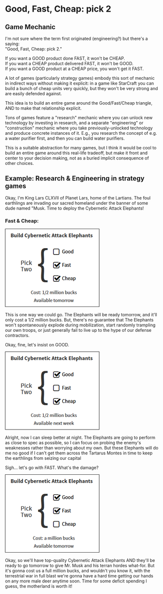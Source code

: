# Good, Fast, Cheap: pick 2

## Game Mechanic

I'm not sure where the term first originated (engineering?) but there's a 
saying:  
"Good, Fast, Cheap: pick 2."

If you want a GOOD product done FAST, it won't be CHEAP.  
If you want a CHEAP product delivered FAST, it won't be GOOD.  
If you want a GOOD product at a CHEAP price, you won't get it FAST.  

A lot of games (particularly strategy games) embody this sort of mechanic in
indirect ways without making it explicit: in a game like StarCraft you can 
build a bunch of cheap units very quickly, but they won't be very strong and are
easily defended against.

This idea is to build an entire game around the Good/Fast/Cheap triangle, AND
to make that relationship explicit.

Tons of games feature a "research" mechanic where you can unlock new technology
by investing in research, and a separate "engineering" or "construction"
mechanic where you take previously-unlocked technology and produce concrete
instances of it. E.g., you research the concept of e.g. a water purifier first, 
and then you can build water purifiers.

This is a suitable abstraction for many games, but I think it would be cool to
build an entire game around this real-life tradeoff, but make it front and
center to your decision making, not as a buried implicit consequence of other
choices.

## Example: Research & Engineering in strategy games

Okay, I'm King Lars CLXVII of Planet Lars, home of the Lartians. The foul
earthlings are invading our sacred homeland under the banner of some dude named
"Musk. Time to deploy the Cybernetic Attack Elephants!

### Fast & Cheap:

![](example_fast_cheap.png)

This is one way we could go. The Elephants will be ready tomorrow, and it'll
only cost a 1/2 million bucks. But, there's no guarantee that The Elephants
won't spontaneously explode during mobilization, start randomly trampling our
own troops, or just generally fail to live up to the hype of our defense 
contractors.

Okay, fine, let's insist on GOOD.

![](example_good_cheap.png)

Alright, now I can sleep better at night. The Elephants are going to perform as
close to spec as possible, so I can focus on probing the enemy's weaknesses
rather than worrying about my own. But these Elephants will do me no good if I
can't get them across the Tartarus Montes in time to keep the earthlings from
seizing our capital

Sigh... let's go with FAST. What's the damage?

![](example_good_fast.png)

Okay, so we'll have top-quality Cybernetic Attack Elephants AND they'll be ready
to go tomorrow to give Mr. Musk and his terran hordes what-for. But it's gonna
cost us a full million bucks, and wouldn't you know it, with the terrestrial
war in full blast we're gonna have a hard time getting our hands on any more
male deer anytime soon. Time for some deficit spending I guess, the motherland
is worth it!